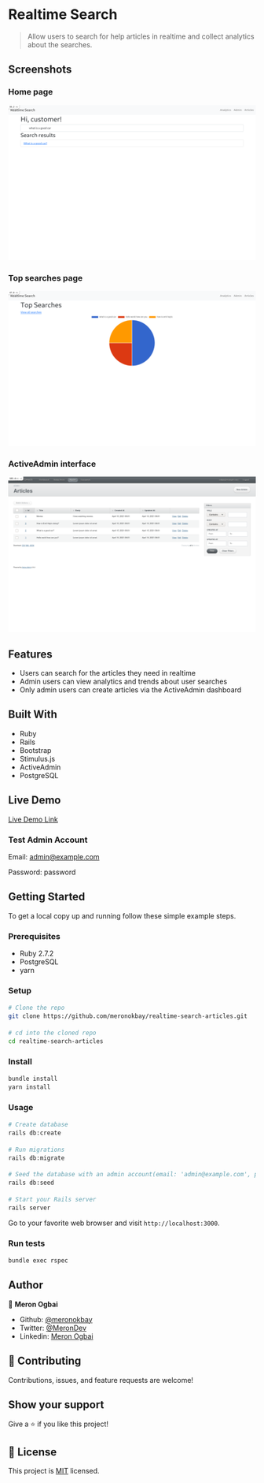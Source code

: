 # Realtime Search

> Allow users to search for help articles in realtime and collect analytics about the searches.

## Screenshots

### Home page
![screenshot](./screenshots/home.png)
### Top searches page
![screenshot](./screenshots/top-searches.png)
### ActiveAdmin interface
![screenshot](./screenshots/admin.png)

## Features

- Users can search for the articles they need in realtime
- Admin users can view analytics and trends about user searches
- Only admin users can create articles via the ActiveAdmin dashboard

## Built With

- Ruby
- Rails
- Bootstrap
- Stimulus.js
- ActiveAdmin
- PostgreSQL

## Live Demo

[Live Demo Link](https://realtime-search.herokuapp.com/)

### Test Admin Account

Email: admin@example.com

Password: password

## Getting Started

To get a local copy up and running follow these simple example steps.

### Prerequisites

- Ruby 2.7.2
- PostgreSQL
- yarn

### Setup

```bash
# Clone the repo
git clone https://github.com/meronokbay/realtime-search-articles.git

# cd into the cloned repo
cd realtime-search-articles
```
### Install

```bash
bundle install
yarn install
```

### Usage

```bash
# Create database
rails db:create

# Run migrations
rails db:migrate

# Seed the database with an admin account(email: 'admin@example.com', password: 'password')
rails db:seed

# Start your Rails server
rails server
```

Go to your favorite web browser and visit `http://localhost:3000`.

### Run tests

```bash
bundle exec rspec
```

## Author

👤 **Meron Ogbai**

- Github: [@meronokbay](https://github.com/meronokbay)
- Twitter: [@MeronDev](https://twitter.com/MeronDev)
- Linkedin: [Meron Ogbai](https://linkedin.com/in/meron-ogbai/)

## 🤝 Contributing

Contributions, issues, and feature requests are welcome!

## Show your support

Give a ⭐️ if you like this project!

## 📝 License

This project is [MIT](./LICENSE) licensed.
